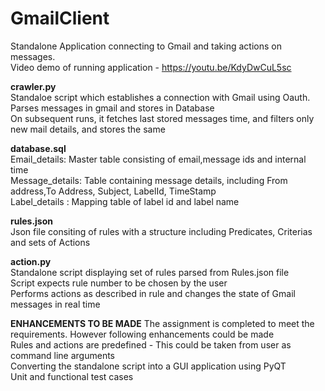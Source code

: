 # GmailClient
Standalone Application connecting to Gmail and taking actions on messages.  
Video demo of running application - https://youtu.be/KdyDwCuL5sc

**crawler.py**  
Standaloe script which establishes a connection with Gmail using Oauth.  
Parses messages in gmail and stores in Database  
On subsequent runs, it fetches last stored messages time, and filters only new mail details, and stores the same  

**database.sql**  
Email_details: Master table consisting of email,message ids and internal time   
Message_details: Table containing message details, including From address,To Address, Subject, LabelId, TimeStamp  
Label_details : Mapping table of label id and label name  

**rules.json**  
Json file consiting of rules with a structure including Predicates, Criterias and sets of Actions  

**action.py**  
Standalone script displaying set of rules parsed from Rules.json file  
Script expects rule number to be chosen by the user  
Performs actions as described in rule and changes the state of Gmail messages in real time  

**ENHANCEMENTS TO BE MADE**
The assignment is completed to meet the requirements. However following enhancements could be made  
Rules and actions are predefined - This could be taken from user as command line arguments  
Converting the standalone script into a GUI application using PyQT  
Unit and functional test cases  
